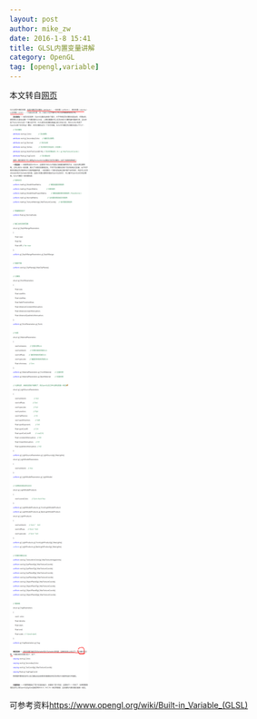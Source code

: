 ```yaml
---
layout: post
author: mike_zw
date: 2016-1-8 15:41
title: GLSL内置变量讲解
category: OpenGL
tag: [opengl,variable]
---
```


本文转自[网页](http://blog.csdn.net/mike_zw/article/details/5971044)

<!-- more -->

![GLSL variable](/public/img/opengl/glsl_built_variable.png)

可参考资料<https://www.opengl.org/wiki/Built-in_Variable_(GLSL)>
